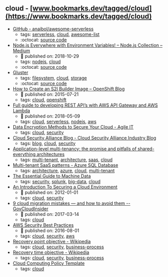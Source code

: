 cloud - [www.bookmarks.dev/tagged/cloud](https://www.bookmarks.dev/tagged/cloud)
---
* [GitHub - anaibol/awesome-serverless](https://github.com/anaibol/awesome-serverless#readme)
    * tags: [serverless](../tagged/serverless.md), [cloud](../tagged/cloud.md), [awesome-list](../tagged/awesome-list.md)
    * :octocat: [source code](https://github.com/anaibol/awesome-serverless)
* [Node.js Everywhere with Environment Variables! – Node.js Collection – Medium](https://medium.com/the-node-js-collection/making-your-node-js-work-everywhere-with-environment-variables-2da8cdf6e786)
    * :calendar: published on: 2018-10-29
    * tags: [nodejs](../tagged/nodejs.md), [cloud](../tagged/cloud.md)
    * :octocat: [source code](https://github.com/johnpapa/vikings)
* [Gluster ](https://www.gluster.org/)
    * tags: [filesystem](../tagged/filesystem.md), [cloud](../tagged/cloud.md), [storage](../tagged/storage.md)
    * :octocat: [source code](https://github.com/gluster/glusterfs)
* [How to Create an S2I Builder Image – OpenShift Blog](https://blog.openshift.com/create-s2i-builder-image/)
    * :calendar: published on: 2015-07-21
    * tags: [cloud](../tagged/cloud.md), [openshift](../tagged/openshift.md)
* [Full guide to developing REST API’s with AWS API Gateway and AWS Lambda](https://blog.sourcerer.io/full-guide-to-developing-rest-apis-with-aws-api-gateway-and-aws-lambda-d254729d6992)
    * :calendar: published on: 2018-05-09
    * tags: [cloud](../tagged/cloud.md), [serverless](../tagged/serverless.md), [nodejs](../tagged/nodejs.md), [aws](../tagged/aws.md)
* [Data Encryption Methods to Secure Your Cloud - Agile IT](https://www.agileit.com/news/data-encryption-methods-secure-cloud/)
    * tags: [cloud](../tagged/cloud.md), [security](../tagged/security.md)
* [Cloud Security Alliance Blog - Cloud Security Alliance Industry Blog](https://blog.cloudsecurityalliance.org/)
    * tags: [blog](../tagged/blog.md), [cloud](../tagged/cloud.md), [security](../tagged/security.md)
* [Application-level multi-tenancy: the promise and pitfalls of shared-everything architectures](https://distrinet.cs.kuleuven.be/news/2015/multitenancy.pdf)
    * tags: [multi-tenant](../tagged/multi-tenant.md), [architecture](../tagged/architecture.md), [saas](../tagged/saas.md), [cloud](../tagged/cloud.md)
* [Multi-tenant SaaS patterns - Azure SQL Database](https://docs.microsoft.com/en-us/azure/sql-database/saas-tenancy-app-design-patterns)
    * tags: [architecture](../tagged/architecture.md), [azure](../tagged/azure.md), [cloud](../tagged/cloud.md), [multi-tenant](../tagged/multi-tenant.md)
* [The Essential Guide to Machine Data](https://www.splunk.com/pdfs/ebooks/the-essential-guide-to-machine-data.pdf)
    * tags: [security](../tagged/security.md), [splunk](../tagged/splunk.md), [big-data](../tagged/big-data.md), [cloud](../tagged/cloud.md)
* [An Introduction To Securing a Cloud Environment](https://www.sans.org/reading-room/whitepapers/cloud/introduction-securing-cloud-environment-34052)
    * :calendar: published on: 2012-01-01
    * tags: [cloud](../tagged/cloud.md), [security](../tagged/security.md)
* [9 cloud migration mistakes — and how to avoid them -- GovCloudInsider](https://govcloudinsider.com/articles/2017/03/14/cloud-migration-mistakes.aspx)
    * :calendar: published on: 2017-03-14
    * tags: [cloud](../tagged/cloud.md)
* [AWS Security Best Practices](https://d1.awsstatic.com/whitepapers/Security/AWS_Security_Best_Practices.pdf)
    * :calendar: published on: 2016-08-01
    * tags: [cloud](../tagged/cloud.md), [security](../tagged/security.md), [aws](../tagged/aws.md)
* [Recovery point objective - Wikipedia](https://en.wikipedia.org/wiki/Recovery_point_objective)
    * tags: [cloud](../tagged/cloud.md), [security](../tagged/security.md), [business-process](../tagged/business-process.md)
* [Recovery time objective - Wikipedia](https://en.wikipedia.org/wiki/Recovery_time_objective)
    * tags: [cloud](../tagged/cloud.md), [security](../tagged/security.md), [business-process](../tagged/business-process.md)
* [Cloud Computing Policy Template](http://www.itmanagerdaily.com/cloud-computing-policy-template/)
    * tags: [cloud](../tagged/cloud.md)
